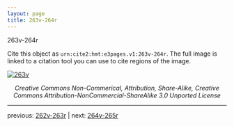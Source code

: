 ```yaml
---
layout: page
title: 263v-264r
---
```


263v-264r

Cite this object as `urn:cite2:hmt:e3pages.v1:263v-264r`.  The full image is linked to a citation tool you can use to cite regions of the image.

[![263v](http://www.homermultitext.org/iipsrv?IIIF=/project/homer/pyramidal/deepzoom/hmt/e3bifolio/v1/null.tif/full/800,/0/default.jpg)](http://www.homermultitext.org/ict2/?urn=urn:cite2:hmt:e3bifolio.v1:null) 

<p style="text-align: center; font-style: italic;">Creative Commons Non-Commerical, Attribution, Share-Alike, Creative Commons Attribution-NonCommercial-ShareAlike 3.0 Unported License</p>

---

previous: [262v-263r](../262v-263r/) | next: [264v-265r](../264v-265r/)